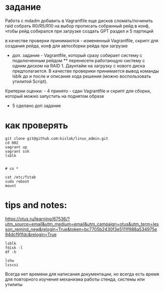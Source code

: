 # задание

Работа с mdadm
добавить в Vagrantfile еще дисков
сломать/починить raid
собрать R0/R5/R10 на выбор
прописать собранный рейд в конф, чтобы рейд собирался при загрузке
создать GPT раздел и 5 партиций

в качестве проверки принимаются - измененный Vagrantfile, скрипт для создания рейда, конф для автосборки рейда при загрузке
* доп. задание - Vagrantfile, который сразу собирает систему с подключенным рейдом
** перенесети работающую систему с одним диском на RAID 1. Даунтайм на загрузку с нового диска предполагается. 
В качестве проверики принимается вывод команды lsblk до и после и описание хода решения 
(можно воспользовать утилитой Script).

Критерии оценки: - 4 принято - сдан Vagrantfile и скрипт для сборки, который можно запустить на поднятом образе
- 5 сделано доп задание

# как проверять

```
git clone git@github.com:kislak/linux_admin.git
cd 002
vagrant up
vagrant ssh
lsblk


# со *

cat /etc/fstab
sudo reboot
mount

```



# tips and notes:

https://otus.ru/learning/67536/?utm_source=email&utm_medium=email&utm_campaign=otus&utm_term=lesson_remind_new&relogin=True&token=bc7705b2430f3e5111f988a534975e94dcf91fdc&relogin=True

```
lsblk
fdisk -l
df -h

lshw
lsscsi
```

Всегда нет времени для написания документации, 
но всегда есть время для повторного изучения механизма работы стенда, системы или утилиты
